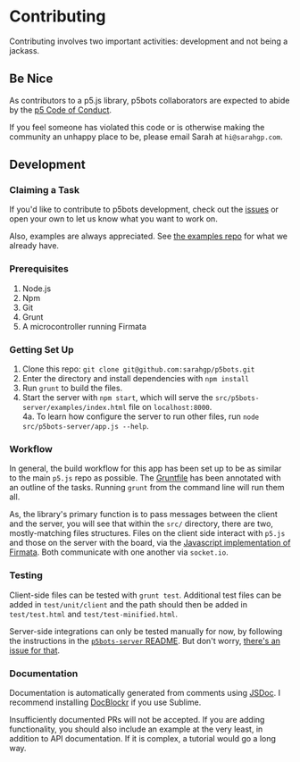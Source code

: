 # Contributing

Contributing involves two important activities: development and not being a jackass.

## Be Nice
As contributors to a p5.js library, p5bots collaborators are expected to abide by the [p5 Code of Conduct](https://github.com/processing/p5.js/blob/master/CONTRIBUTING.md).

If you feel someone has violated this code or is otherwise making the community an unhappy place to be, please email Sarah at `hi@sarahgp.com`.

## Development

### Claiming a Task
If you'd like to contribute to p5bots development, check out the [issues](https://github.com/sarahgp/p5bots/issues) or open your own to let us know what you want to work on.

Also, examples are always appreciated. See [the examples repo](examples) for what we already have.

### Prerequisites
1. Node.js
2. Npm
3. Git
4. Grunt
5. A microcontroller running Firmata

### Getting Set Up
1. Clone this repo: `git clone git@github.com:sarahgp/p5bots.git`
2. Enter the directory and install dependencies with `npm install`
3. Run `grunt` to build the files.
4. Start the server with `npm start`, which will serve the `src/p5bots-server/examples/index.html` file on `localhost:8000`.   
4a. To learn how configure the server to run other files, run `node src/p5bots-server/app.js --help`.

### Workflow
In general, the build workflow for this app has been set up to be as similar to the main `p5.js` repo as possible. The [Gruntfile](Gruntfile.js) has been annotated with an outline of the tasks. Running `grunt` from the command line will run them all.

As, the library's primary function is to pass messages between the client and the server, you will see that within the `src/` directory, there are two, mostly-matching files structures. Files on the client side interact with `p5.js` and those on the server with the board, via the [Javascript implementation of Firmata](https://github.com/jgautier/firmata). Both communicate with one another via `socket.io`.

### Testing
Client-side files can be tested with `grunt test`. Additional test files can be added in `test/unit/client` and the path should then be added in `test/test.html` and `test/test-minified.html`.

Server-side integrations can only be tested manually for now, by following the instructions in the [`p5bots-server` README](src/p5bots-server/README.md). But don't worry, [there's an issue for that](https://github.com/sarahgp/p5bots/issues/1).

### Documentation
Documentation is automatically generated from comments using [JSDoc](http://usejsdoc.org/). I recommend installing [DocBlockr](https://github.com/spadgos/sublime-jsdocs) if you use Sublime.

Insufficiently documented PRs will not be accepted. If you are adding functionality, you should also include an example at the very least, in addition to API documentation. If it is complex, a tutorial would go a long way.